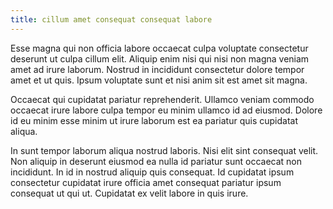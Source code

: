 ```yaml
---
title: cillum amet consequat consequat labore
---
```


Esse magna qui non officia labore occaecat culpa voluptate consectetur deserunt ut culpa cillum elit. Aliquip enim nisi qui nisi non magna veniam amet ad irure laborum. Nostrud in incididunt consectetur dolore tempor amet et ut quis. Ipsum voluptate sunt et nisi anim sit est amet sit magna.

Occaecat qui cupidatat pariatur reprehenderit. Ullamco veniam commodo occaecat irure labore culpa tempor eu minim ullamco id ad eiusmod. Dolore id eu minim esse minim ut irure laborum est ea pariatur quis cupidatat aliqua.

In sunt tempor laborum aliqua nostrud laboris. Nisi elit sint consequat velit. Non aliquip in deserunt eiusmod ea nulla id pariatur sunt occaecat non incididunt. In id in nostrud aliquip quis consequat. Id cupidatat ipsum consectetur cupidatat irure officia amet consequat pariatur ipsum consequat ut qui ut. Cupidatat ex velit labore in quis irure.